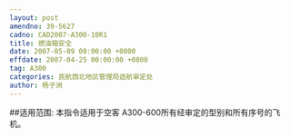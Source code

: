 ```yaml
---
layout: post
amendno: 39-5627
cadno: CAD2007-A300-10R1
title: 燃油箱安全
date: 2007-05-09 00:00:00 +0800
effdate: 2007-04-25 00:00:00 +0800
tag: A300
categories: 民航西北地区管理局适航审定处
author: 杨子洲
---
```


##适用范围:
本指令适用于空客 A300-600所有经审定的型别和所有序号的飞机。

